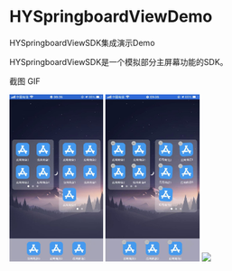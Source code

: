 # HYSpringboardViewDemo

HYSpringboardViewSDK集成演示Demo

HYSpringboardViewSDK是一个模拟部分主屏幕功能的SDK。

截图 GIF
<div>
	<img style="width:33%;" src="https://github.com/aixinchao/HYSpringboardViewDemo/blob/main/IMG_0364.jpg"/>
	<img style="width:33%;" src="https://github.com/aixinchao/HYSpringboardViewDemo/blob/main/IMG_0365.jpg"/>
	<img style="width:30%;" src="https://github.com/aixinchao/HYSpringboardViewDemo/blob/main/RPReplay_Final1655775317.gif"/>
</div>
